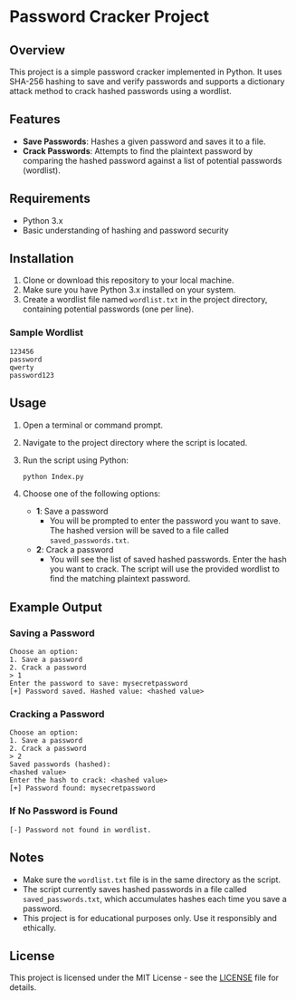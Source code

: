 
# Password Cracker Project

## Overview

This project is a simple password cracker implemented in Python. It uses SHA-256 hashing to save and verify passwords and supports a dictionary attack method to crack hashed passwords using a wordlist.

## Features

- **Save Passwords**: Hashes a given password and saves it to a file.
- **Crack Passwords**: Attempts to find the plaintext password by comparing the hashed password against a list of potential passwords (wordlist).

## Requirements

- Python 3.x
- Basic understanding of hashing and password security

## Installation

1. Clone or download this repository to your local machine.
2. Make sure you have Python 3.x installed on your system.
3. Create a wordlist file named `wordlist.txt` in the project directory, containing potential passwords (one per line).

### Sample Wordlist

```
123456
password
qwerty
password123
```

## Usage

1. Open a terminal or command prompt.
2. Navigate to the project directory where the script is located.
3. Run the script using Python:

   ```bash
   python Index.py
   ```

4. Choose one of the following options:
   - **1**: Save a password
     - You will be prompted to enter the password you want to save. The hashed version will be saved to a file called `saved_passwords.txt`.
   - **2**: Crack a password
     - You will see the list of saved hashed passwords. Enter the hash you want to crack. The script will use the provided wordlist to find the matching plaintext password.

## Example Output

### Saving a Password

```
Choose an option:
1. Save a password
2. Crack a password
> 1
Enter the password to save: mysecretpassword
[+] Password saved. Hashed value: <hashed value>
```

### Cracking a Password

```
Choose an option:
1. Save a password
2. Crack a password
> 2
Saved passwords (hashed):
<hashed value>
Enter the hash to crack: <hashed value>
[+] Password found: mysecretpassword
```

### If No Password is Found

```
[-] Password not found in wordlist.
```

## Notes

- Make sure the `wordlist.txt` file is in the same directory as the script.
- The script currently saves hashed passwords in a file called `saved_passwords.txt`, which accumulates hashes each time you save a password.
- This project is for educational purposes only. Use it responsibly and ethically.

## License

This project is licensed under the MIT License - see the [LICENSE](LICENSE) file for details.
